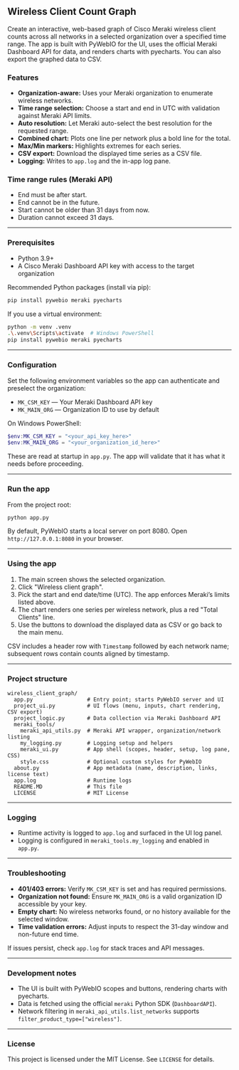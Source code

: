 ## Wireless Client Count Graph

Create an interactive, web-based graph of Cisco Meraki wireless client counts across all networks in a selected organization over a specified time range. The app is built with PyWebIO for the UI, uses the official Meraki Dashboard API for data, and renders charts with pyecharts. You can also export the graphed data to CSV.

### Features
- **Organization-aware:** Uses your Meraki organization to enumerate wireless networks.
- **Time range selection:** Choose a start and end in UTC with validation against Meraki API limits.
- **Auto resolution:** Let Meraki auto-select the best resolution for the requested range.
- **Combined chart:** Plots one line per network plus a bold line for the total.
- **Max/Min markers:** Highlights extremes for each series.
- **CSV export:** Download the displayed time series as a CSV file.
- **Logging:** Writes to `app.log` and the in-app log pane.

### Time range rules (Meraki API)
- End must be after start.
- End cannot be in the future.
- Start cannot be older than 31 days from now.
- Duration cannot exceed 31 days.

---

### Prerequisites
- Python 3.9+
- A Cisco Meraki Dashboard API key with access to the target organization

Recommended Python packages (install via pip):

```bash
pip install pywebio meraki pyecharts
```

If you use a virtual environment:

```bash
python -m venv .venv
.\.venv\Scripts\activate  # Windows PowerShell
pip install pywebio meraki pyecharts
```

---

### Configuration
Set the following environment variables so the app can authenticate and preselect the organization:

- `MK_CSM_KEY` — Your Meraki Dashboard API key
- `MK_MAIN_ORG` — Organization ID to use by default

On Windows PowerShell:

```powershell
$env:MK_CSM_KEY = "<your_api_key_here>"
$env:MK_MAIN_ORG = "<your_organization_id_here>"
```

These are read at startup in `app.py`. The app will validate that it has what it needs before proceeding.

---

### Run the app
From the project root:

```bash
python app.py
```

By default, PyWebIO starts a local server on port 8080. Open `http://127.0.0.1:8080` in your browser.

---

### Using the app
1. The main screen shows the selected organization.
2. Click "Wireless client graph".
3. Pick the start and end date/time (UTC). The app enforces Meraki’s limits listed above.
4. The chart renders one series per wireless network, plus a red "Total Clients" line.
5. Use the buttons to download the displayed data as CSV or go back to the main menu.

CSV includes a header row with `Timestamp` followed by each network name; subsequent rows contain counts aligned by timestamp.

---

### Project structure
```
wireless_client_graph/
  app.py                 # Entry point; starts PyWebIO server and UI
  project_ui.py          # UI flows (menu, inputs, chart rendering, CSV export)
  project_logic.py       # Data collection via Meraki Dashboard API
  meraki_tools/
    meraki_api_utils.py  # Meraki API wrapper, organization/network listing
    my_logging.py        # Logging setup and helpers
    meraki_ui.py         # App shell (scopes, header, setup, log pane, CSS)
    style.css            # Optional custom styles for PyWebIO
  about.py               # App metadata (name, description, links, license text)
  app.log                # Runtime logs
  README.MD              # This file
  LICENSE                # MIT License
```

---

### Logging
- Runtime activity is logged to `app.log` and surfaced in the UI log panel.
- Logging is configured in `meraki_tools.my_logging` and enabled in `app.py`.

---

### Troubleshooting
- **401/403 errors:** Verify `MK_CSM_KEY` is set and has required permissions.
- **Organization not found:** Ensure `MK_MAIN_ORG` is a valid organization ID accessible by your key.
- **Empty chart:** No wireless networks found, or no history available for the selected window.
- **Time validation errors:** Adjust inputs to respect the 31-day window and non-future end time.

If issues persist, check `app.log` for stack traces and API messages.

---

### Development notes
- The UI is built with PyWebIO scopes and buttons, rendering charts with pyecharts.
- Data is fetched using the official `meraki` Python SDK (`DashboardAPI`).
- Network filtering in `meraki_api_utils.list_networks` supports `filter_product_type=["wireless"]`.

---

### License
This project is licensed under the MIT License. See `LICENSE` for details.

